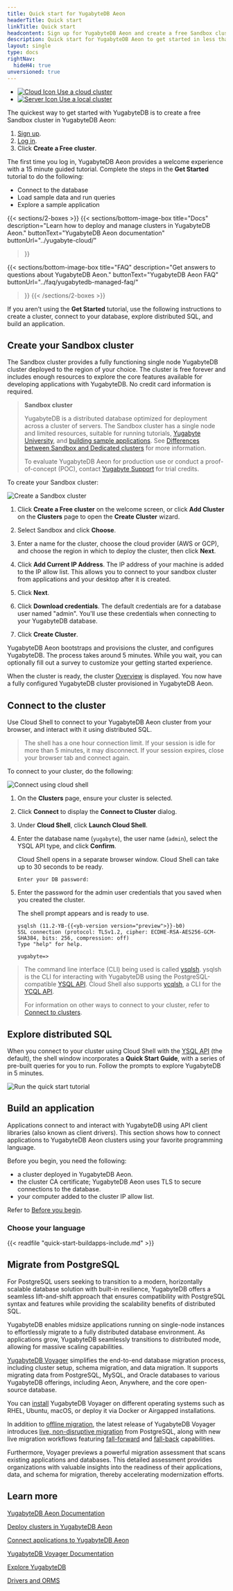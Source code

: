 ```yaml
---
title: Quick start for YugabyteDB Aeon
headerTitle: Quick start
linkTitle: Quick start
headcontent: Sign up for YugabyteDB Aeon and create a free Sandbox cluster
description: Quick start for YugabyteDB Aeon to get started in less than five minutes.
layout: single
type: docs
rightNav:
  hideH4: true
unversioned: true
---
```


<ul class="nav nav-tabs-alt nav-tabs-yb">
  <li class="active">
    <a href="../quick-start-yugabytedb-managed/" class="nav-link">
      <img src="/icons/cloud.svg" alt="Cloud Icon">
      Use a cloud cluster
    </a>
  </li>
  <li>
    <a href="../quick-start/" class="nav-link">
      <img src="/icons/database.svg" alt="Server Icon">
      Use a local cluster
    </a>
  </li>
</ul>

The quickest way to get started with YugabyteDB is to create a free Sandbox cluster in YugabyteDB Aeon:

1. [Sign up](https://cloud.yugabyte.com/signup?utm_medium=direct&utm_source=docs&utm_campaign=YBM_signup).
1. [Log in](https://cloud.yugabyte.com/login).
1. Click **Create a Free cluster**.

The first time you log in, YugabyteDB Aeon provides a welcome experience with a 15 minute guided tutorial. Complete the steps in the **Get Started** tutorial to do the following:

- Connect to the database
- Load sample data and run queries
- Explore a sample application

{{< sections/2-boxes >}}
  {{< sections/bottom-image-box
    title="Docs"
    description="Learn how to deploy and manage clusters in YugabyteDB Aeon."
    buttonText="YugabyteDB Aeon documentation"
    buttonUrl="../yugabyte-cloud/"
  >}}

  {{< sections/bottom-image-box
    title="FAQ"
    description="Get answers to questions about YugabyteDB Aeon."
    buttonText="YugabyteDB Aeon FAQ"
    buttonUrl="../faq/yugabytedb-managed-faq/"
  >}}
{{< /sections/2-boxes >}}

<!-- Following sections are duplicated in cloud-quickstart -->

If you aren't using the **Get Started** tutorial, use the following instructions to create a cluster, connect to your database, explore distributed SQL, and build an application.

## Create your Sandbox cluster

The Sandbox cluster provides a fully functioning single node YugabyteDB cluster deployed to the region of your choice. The cluster is free forever and includes enough resources to explore the core features available for developing applications with YugabyteDB. No credit card information is required.

>**Sandbox cluster**
>
>YugabyteDB is a distributed database optimized for deployment across a cluster of servers. The Sandbox cluster has a single node and limited resources, suitable for running tutorials, [Yugabyte University](https://university.yugabyte.com), and [building sample applications](/preview/tutorials/build-apps/). See [Differences between Sandbox and Dedicated clusters](/preview/faq/yugabytedb-managed-faq/#what-are-the-differences-between-sandbox-and-dedicated-clusters) for more information.
>
>To evaluate YugabyteDB Aeon for production use or conduct a proof-of-concept (POC), contact [Yugabyte Support](https://support.yugabyte.com/hc/en-us/requests/new?ticket_form_id=360003113431) for trial credits.

To create your Sandbox cluster:

![Create a Sandbox cluster](/images/yb-cloud/cloud-add-free-cluster.gif)

1. Click **Create a Free cluster** on the welcome screen, or click **Add Cluster** on the **Clusters** page to open the **Create Cluster** wizard.

1. Select Sandbox and click **Choose**.

1. Enter a name for the cluster, choose the cloud provider (AWS or GCP), and choose the region in which to deploy the cluster, then click **Next**.

1. Click **Add Current IP Address**. The IP address of your machine is added to the IP allow list. This allows you to connect to your sandbox cluster from applications and your desktop after it is created.

1. Click **Next**.

1. Click **Download credentials**. The default credentials are for a database user named "admin". You'll use these credentials when connecting to your YugabyteDB database.

1. Click **Create Cluster**.

YugabyteDB Aeon bootstraps and provisions the cluster, and configures YugabyteDB. The process takes around 5 minutes. While you wait, you can optionally fill out a survey to customize your getting started experience.

When the cluster is ready, the cluster [Overview](../yugabyte-cloud/cloud-monitor/overview/) is displayed. You now have a fully configured YugabyteDB cluster provisioned in YugabyteDB Aeon.

## Connect to the cluster

Use Cloud Shell to connect to your YugabyteDB Aeon cluster from your browser, and interact with it using distributed SQL.

>The shell has a one hour connection limit. If your session is idle for more than 5 minutes, it may disconnect. If your session expires, close your browser tab and connect again.

To connect to your cluster, do the following:

![Connect using cloud shell](/images/yb-cloud/cloud-connect-shell.gif)

1. On the **Clusters** page, ensure your cluster is selected.

1. Click **Connect** to display the **Connect to Cluster** dialog.

1. Under **Cloud Shell**, click **Launch Cloud Shell**.

1. Enter the database name (`yugabyte`), the user name (`admin`), select the YSQL API type, and click **Confirm**.

    Cloud Shell opens in a separate browser window. Cloud Shell can take up to 30 seconds to be ready.

    ```output
    Enter your DB password:
    ```

1. Enter the password for the admin user credentials that you saved when you created the cluster.

    The shell prompt appears and is ready to use.

    ```output
    ysqlsh (11.2-YB-{{<yb-version version="preview">}}-b0)
    SSL connection (protocol: TLSv1.2, cipher: ECDHE-RSA-AES256-GCM-SHA384, bits: 256, compression: off)
    Type "help" for help.

    yugabyte=>
    ```

> The command line interface (CLI) being used is called [ysqlsh](../admin/ysqlsh/). ysqlsh is the CLI for interacting with YugabyteDB using the PostgreSQL-compatible [YSQL API](../api/ysql/). Cloud Shell also supports [ycqlsh](../admin/ycqlsh/), a CLI for the [YCQL API](../api/ycql/).
>
> For information on other ways to connect to your cluster, refer to [Connect to clusters](../yugabyte-cloud/cloud-connect).

## Explore distributed SQL

When you connect to your cluster using Cloud Shell with the [YSQL API](../api/ysql/) (the default), the shell window incorporates a **Quick Start Guide**, with a series of pre-built queries for you to run. Follow the prompts to explore YugabyteDB in 5 minutes.

![Run the quick start tutorial](/images/yb-cloud/cloud-shell-tutorial.gif)

## Build an application

Applications connect to and interact with YugabyteDB using API client libraries (also known as client drivers). This section shows how to connect applications to YugabyteDB Aeon clusters using your favorite programming language.

Before you begin, you need the following:

- a cluster deployed in YugabyteDB Aeon.
- the cluster CA certificate; YugabyteDB Aeon uses TLS to secure connections to the database.
- your computer added to the cluster IP allow list.

Refer to [Before you begin](../tutorials/build-apps/cloud-add-ip/).

### Choose your language

{{< readfile "quick-start-buildapps-include.md" >}}

## Migrate from PostgreSQL

For PostgreSQL users seeking to transition to a modern, horizontally scalable database solution with built-in resilience, YugabyteDB offers a seamless lift-and-shift approach that ensures compatibility with PostgreSQL syntax and features while providing the scalability benefits of distributed SQL.

YugabyteDB enables midsize applications running on single-node instances to effortlessly migrate to a fully distributed database environment. As applications grow, YugabyteDB seamlessly transitions to distributed mode, allowing for massive scaling capabilities.

[YugabyteDB Voyager](../yugabyte-voyager/) simplifies the end-to-end database migration process, including cluster setup, schema migration, and data migration. It supports migrating data from PostgreSQL, MySQL, and Oracle databases to various YugabyteDB offerings, including Aeon, Anywhere, and the core open-source database.

You can [install](../yugabyte-voyager/install-yb-voyager/) YugabyteDB Voyager on different operating systems such as RHEL, Ubuntu, macOS, or deploy it via Docker or Airgapped installations.

In addition to [offline migration](../yugabyte-voyager/migrate/migrate-steps/), the latest release of YugabyteDB Voyager introduces [live, non-disruptive migration](../yugabyte-voyager/migrate/live-migrate/) from PostgreSQL, along with new live migration workflows featuring [fall-forward](../yugabyte-voyager/migrate/live-fall-forward/) and [fall-back](../yugabyte-voyager/migrate/live-fall-back/) capabilities.

Furthermore, Voyager previews a powerful migration assessment that scans existing applications and databases. This detailed assessment provides organizations with valuable insights into the readiness of their applications, data, and schema for migration, thereby accelerating modernization efforts.

## Learn more

[YugabyteDB Aeon Documentation](../yugabyte-cloud/)

[Deploy clusters in YugabyteDB Aeon](../yugabyte-cloud/cloud-basics/)

[Connect applications to YugabyteDB Aeon](../yugabyte-cloud/cloud-connect/connect-applications/)

[YugabyteDB Voyager Documentation](../yugabyte-voyager/)

[Explore YugabyteDB](../explore/)

[Drivers and ORMS](../drivers-orms/)
